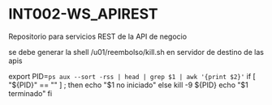 # INT002-WS_APIREST

Repositorio para servicios REST de la API de negocio

se debe generar la shell /u01/reembolso/kill.sh en servidor de destino de las apis

export PID=`ps aux --sort -rss | head | grep $1 | awk '{print $2}'`
if [ "${PID}" == "" ] ; then
    echo "$1 no iniciado"
else
    kill -9 ${PID}
    echo "$1 terminado"
fi

